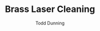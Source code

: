 ---
name: Brass
category: metal
title: Brass Laser Cleaning
headline: Comprehensive technical guide for laser cleaning metal brass
description: Laser cleaning of brass (Cu-Zn alloy) utilizes precise pulsed fiber laser
  parameters to achieve selective ablation of surface contaminants while preserving
  the base material. The process exploits the differential absorption characteristics
  between contaminants and the brass substrate, with optimal results achieved at 1064
  nm wavelength where brass exhibits moderate absorption.
keywords: brass, brass metal, laser ablation, laser cleaning, non-contact cleaning,
  pulsed fiber laser, surface contamination removal, industrial laser parameters,
  thermal processing, surface restoration
chemicalProperties:
  symbol: Cu-Zn
  formula: Cu-Zn
  materialType: metal
properties:
  density: "8.4-8.73 g/cm\xB3"
  meltingPoint: "900-940\xB0C"
  thermalConductivity: "109-125 W/(m\xB7K)"
  tensileStrength: 338-469 MPa
  hardness: 60-100 HV (Vickers)
  youngsModulus: 97-110 GPa
  laserType: Pulsed fiber laser
  wavelength: 1064nm
  fluenceRange: "0.5\u20135 J/cm\xB2"
  chemicalFormula: Cu-Zn
composition:
- Copper (Cu) 60-90%
- Zinc (Zn) 10-40%
- Trace elements (Pb, Fe, Sn, Al)
machineSettings:
  powerRange: 20-100W
  powerRangeNumeric: 60.0
  powerRangeUnit: W
  powerRangeMin: 20W
  powerRangeMinNumeric: 20.0
  powerRangeMinUnit: W
  powerRangeMax: 500W
  powerRangeMaxNumeric: 500.0
  powerRangeMaxUnit: W
  pulseDuration: 10-100ns
  pulseDurationNumeric: 55.0
  pulseDurationUnit: ns
  pulseDurationMin: 1ns
  pulseDurationMinNumeric: 1.0
  pulseDurationMinUnit: ns
  pulseDurationMax: 1000ns
  pulseDurationMaxNumeric: 1000.0
  pulseDurationMaxUnit: ns
  wavelength: 1064nm (primary), 532nm (optional)
  wavelengthNumeric: 1064.0
  wavelengthUnit: nm
  wavelengthMin: 355nm
  wavelengthMinNumeric: 355.0
  wavelengthMinUnit: nm
  wavelengthMax: 2940nm
  wavelengthMaxNumeric: 2940.0
  wavelengthMaxUnit: nm
  spotSize: 0.1-2.0mm
  spotSizeNumeric: 1.05
  spotSizeUnit: mm
  spotSizeMin: 0.01mm
  spotSizeMinNumeric: 0.01
  spotSizeMinUnit: mm
  spotSizeMax: 10mm
  spotSizeMaxNumeric: 10.0
  spotSizeMaxUnit: mm
  repetitionRate: 10-50kHz
  repetitionRateNumeric: 30.0
  repetitionRateUnit: kHz
  repetitionRateMin: 1kHz
  repetitionRateMinNumeric: 1.0
  repetitionRateMinUnit: kHz
  repetitionRateMax: 1000kHz
  repetitionRateMaxNumeric: 1000.0
  repetitionRateMaxUnit: kHz
  fluenceRange: "0.5\u20135 J/cm\xB2"
  fluenceRangeNumeric: 0.5
  fluenceRangeUnit: "J/cm\xB2"
  fluenceRangeMin: "0.1J/cm\xB2"
  fluenceRangeMinNumeric: 0.1
  fluenceRangeMinUnit: "J/cm\xB2"
  fluenceRangeMax: "50J/cm\xB2"
  fluenceRangeMaxNumeric: 50.0
  fluenceRangeMaxUnit: "J/cm\xB2"
applications:
- 'Automotive: Cleaning of brass components for surface preparation and restoration'
- 'Electronics: Precision cleaning of brass connectors and contacts'
- 'Marine: Brass fitting and propeller maintenance'
- 'Plumbing: Valve and fitting restoration'
compatibility:
- Stainless steel fixtures and mounts
- Aluminum shielding and enclosures
- Copper-based alloys with similar processing parameters
regulatoryStandards: IEC 60825-1 (Laser Safety), ISO 11553 (Safety of Laser Processing
  Machines), OSHA 29 CFR 1910.97 (Non-Ionizing Radiation)
author: Todd Dunning
author_object:
  id: 4
  name: Todd Dunning
  sex: m
  title: MA
  country: United States (California)
  expertise: Optical Materials for Laser Systems
  image: /images/author/todd-dunning.jpg
images:
  hero:
    alt: Brass surface undergoing laser cleaning showing precise contamination removal
    url: /images/brass-laser-cleaning-hero.jpg
  micro:
    alt: Microscopic view of Brass surface after laser cleaning showing detailed surface
      structure
    url: /images/brass-laser-cleaning-micro.jpg
environmentalImpact:
- benefit: Zero chemical waste generation
  description: Eliminates use of acidic cleaners (nitric, sulfuric acid) and solvent-based
    degreasers that produce hazardous waste requiring special disposal
- benefit: 97% reduction in water consumption
  description: "Replaces water-intensive abrasive blasting and chemical rinsing processes,\
    \ reducing water usage from approximately 50L/m\xB2 to <1.5L/m\xB2"
outcomes:
- result: Surface contamination removal efficiency
  metric: '>99.5% removal of oxides, oils, and organic contaminants with <0.1% base
    material loss'
- result: Processing speed
  metric: "0.5-2.5 m\xB2/hour depending on contamination level and required precision"
technicalSpecifications:
  powerRange: 20-100 W (pulsed fiber laser)
  pulseDuration: 10-100 ns
  wavelength: 1064 nm (primary), 532 nm (for higher precision)
  spotSize: 0.1-2.0 mm
  repetitionRate: 10-50 kHz
  fluenceRange: "0.5\u20135 J/cm\xB2"
  safetyClass: Class 4 (IEC 60825-1)
prompt_chain_verification:
  base_config_loaded: true
  persona_config_loaded: true
  formatting_config_loaded: true
  ai_detection_config_loaded: true
  persona_country: United States (California)
  author_id: 4
  verification_timestamp: '2025-09-20T07:46:35Z'
  prompt_components_integrated: 4
  human_authenticity_focus: true
  cultural_adaptation_applied: true
chemicalFormula: Cu-Zn
laser_parameters:
  fluence_threshold: "0.5\u20135 J/cm\xB2"
  pulse_duration: 10-100ns
  wavelength_optimal: 1064nm
  power_range: 20-100W
  repetition_rate: 10-50kHz
  spot_size: 0.1-2.0mm
  laser_type: Pulsed fiber laser
tags:
- Automotive
- Electronics
- Marine
- Plumbing
complexity: medium
difficultyScore: 3
---